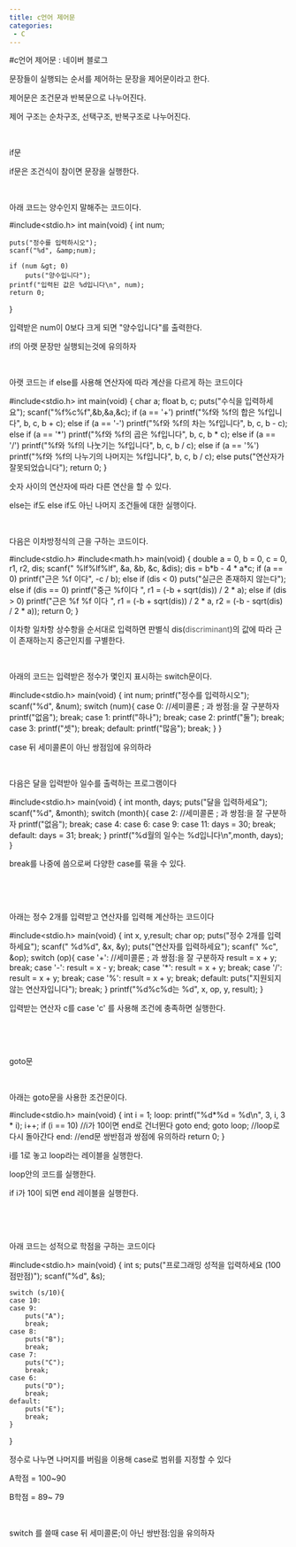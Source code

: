 ```yaml
---
title: c언어 제어문
categories:
 - C
---
```

#c언어 제어문 : 네이버 블로그
<div class="wrap_rabbit pcol2 _param(1) _postViewArea221507343567" id="post-view221507343567">
<!-- Rabbit HTML --><div class="se-viewer se-theme-default" lang="ko-KR">
<!-- SE_DOC_HEADER_END -->
<div class="se-main-container">
<div class="se-component se-text se-l-default" id="SE-528ea19f-0262-42e7-a385-bbd1e8953666">
<div class="se-component-content">
<div class="se-section se-section-text se-l-default">
<div class="se-module se-module-text"><!-- SE-TEXT { --><p class="se-text-paragraph se-text-paragraph-align-" id="SE-4063c0b2-9d26-48dd-a504-0dbf762392c5" style=""><span class="se-fs- se-ff-" id="SE-cce61dca-63f9-407a-a9a3-88f70d32e450" style="color:null;">문장들이 실행되는 순서를 제어하는 문장을 제어문이라고 한다.</span></p><!-- } SE-TEXT --><!-- SE-TEXT { --><p class="se-text-paragraph se-text-paragraph-align-" id="SE-333a8f0f-36ff-4506-b951-bd79b19ebfe5" style=""><span class="se-fs- se-ff-" id="SE-f4a84f67-3f41-4499-bb4c-b3761b946d22" style="color:null;">제어문은 조건문과 반복문으로 나누어진다.</span></p><!-- } SE-TEXT --><!-- SE-TEXT { --><p class="se-text-paragraph se-text-paragraph-align-" id="SE-f87f09aa-8424-404b-aa94-1c8e97b469b3" style=""><span class="se-fs- se-ff-" id="SE-4d0fdb87-21b1-4a4e-a124-4b26907f94df" style="color:null;">제어 구조는 순차구조, 선택구조, 반복구조로 나누어진다.</span></p><!-- } SE-TEXT --><!-- SE-TEXT { --><p class="se-text-paragraph se-text-paragraph-align-" id="SE-3048931b-74a3-4eb8-8030-87fb1a19d3e9" style=""><span class="se-fs- se-ff-" id="SE-9999114e-8359-4d8c-b940-ab9c19d20451" style="color:null;">​</span></p><!-- } SE-TEXT --><!-- SE-TEXT { --><p class="se-text-paragraph se-text-paragraph-align-" id="SE-d534b54c-2fb6-4999-8218-2c5e482b42db" style=""><span class="se-fs- se-ff-" id="SE-d74a92d0-c823-440b-8776-7491f3a69a92" style="color:null;">if문</span></p><!-- } SE-TEXT --><!-- SE-TEXT { --><p class="se-text-paragraph se-text-paragraph-align-" id="SE-b802ff94-82e8-4a07-bbfa-c9cc5a2d6ebe" style=""><span class="se-fs- se-ff-" id="SE-61fb04c1-ed47-4277-8e53-2b949aa3c947" style="color:null;">if문은 조건식이 참이면 문장을 실행한다.</span></p><!-- } SE-TEXT --><!-- SE-TEXT { --><p class="se-text-paragraph se-text-paragraph-align-" id="SE-d4a14552-338a-4768-915a-8b240cff4947" style=""><span class="se-fs- se-ff-" id="SE-3466bb54-9060-4315-b9d2-ba5ed3fbdd18" style="color:null;">​</span></p><!-- } SE-TEXT --><!-- SE-TEXT { --><p class="se-text-paragraph se-text-paragraph-align-" id="SE-70300c12-5caa-4e41-b82a-01efbce40cfc" style=""><span class="se-fs- se-ff-" id="SE-410a11c4-9a77-4907-b8d4-d8116c1ff1e4" style="color:null;">아래 코드는 양수인지 말해주는 코드이다.</span></p><!-- } SE-TEXT --></div>
</div>
</div>
</div> <div class="se-component se-code se-l-code_black" id="SE-8cbfca5f-86ee-4441-b196-88a8a3160dbb">
<div class="se-component-content">
<div class="se-section se-section-code se-l-code_black">
<div class="se-module se-module-code se-fs-fs13">
<div class="se-code-source">
<div class="__se_code_view language-javascript">#include&lt;stdio.h&gt;
int main(void) {
	int num;

	puts("정수를 입력하시오");
	scanf("%d", &amp;num);

	if (num &gt; 0)
		puts("양수입니다");
	printf("입력된 값은 %d입니다\n", num);
	return 0;

}</div>
</div>
</div>
</div>
</div>
<script class="__se_module_data" data-module='{"type":"v2_code", "id" : "SE-8cbfca5f-86ee-4441-b196-88a8a3160dbb"}' type="text/data"></script>
</div> <div class="se-component se-text se-l-default" id="SE-1e635c6b-b5ca-44a7-8bc8-14e80ae75571">
<div class="se-component-content">
<div class="se-section se-section-text se-l-default">
<div class="se-module se-module-text"><!-- SE-TEXT { --><p class="se-text-paragraph se-text-paragraph-align-" id="SE-1ff3f697-6102-4ba0-9830-8af341c6264d" style=""><span class="se-fs- se-ff-" id="SE-8760a0af-7f06-4388-8641-d4a1bd5acb02" style="color:null;">입력받은 num이 0보다 크게 되면 "양수입니다"를 출력한다.</span></p><!-- } SE-TEXT --><!-- SE-TEXT { --><p class="se-text-paragraph se-text-paragraph-align-" id="SE-162e7cb4-e4af-4093-91a0-6ec01a490a19" style=""><span class="se-fs- se-ff-" id="SE-cf6f5dbf-c7ca-49c1-8050-a11bcb5c0d63" style="color:null;">if의 아랫 문장만 실행되는것에 유의하자</span></p><!-- } SE-TEXT --><!-- SE-TEXT { --><p class="se-text-paragraph se-text-paragraph-align-" id="SE-d8db4c8b-ce14-4980-8085-f68c6544df10" style=""><span class="se-fs- se-ff-" id="SE-d1c0b57a-603e-42bd-8ae8-27563363e48e" style="color:null;">​</span></p><!-- } SE-TEXT --><!-- SE-TEXT { --><p class="se-text-paragraph se-text-paragraph-align-" id="SE-69de7341-9694-4948-99c3-e1c045c8c72f" style=""><span class="se-fs- se-ff-" id="SE-d2d2e635-371d-4b4d-990d-c40f66b5fcf9" style="color:null;">아랫 코드는 if else를 사용해 연산자에 따라 계산을 다르게 하는 코드이다</span></p><!-- } SE-TEXT --></div>
</div>
</div>
</div> <div class="se-component se-code se-l-code_black" id="SE-7fc86534-2b8e-4fbe-a4c4-2347f1538cf9">
<div class="se-component-content">
<div class="se-section se-section-code se-l-code_black">
<div class="se-module se-module-code se-fs-fs13">
<div class="se-code-source">
<div class="__se_code_view language-javascript">#include&lt;stdio.h&gt;
int main(void) {
	char a;
	float b, c;
	puts("수식을 입력하세요");
	scanf("%f%c%f",&amp;b,&amp;a,&amp;c);
	if (a == '+')
		printf("%f와 %f의 합은 %f입니다", b, c, b + c);
	else if (a == '-')
		printf("%f와 %f의 차는 %f입니다", b, c, b - c);
	else if (a == '*')
		printf("%f와 %f의 곱은 %f입니다", b, c, b * c);
	else if (a == '/')
		printf("%f와 %f의 나눗기는 %f입니다", b, c, b / c);
	else if (a == '%')
		printf("%f와 %f의 나누기의 나머지는 %f입니다", b, c, b / c);
	else
		puts("연산자가 잘못되었습니다");
	return 0;
}</div>
</div>
</div>
</div>
</div>
<script class="__se_module_data" data-module='{"type":"v2_code", "id" : "SE-7fc86534-2b8e-4fbe-a4c4-2347f1538cf9"}' type="text/data"></script>
</div> <div class="se-component se-text se-l-default" id="SE-4d047399-93b1-474e-a152-2a501cfe7517">
<div class="se-component-content">
<div class="se-section se-section-text se-l-default">
<div class="se-module se-module-text"><!-- SE-TEXT { --><p class="se-text-paragraph se-text-paragraph-align-" id="SE-2a2e9bdc-1d8e-4543-9c1c-076cafc8e453" style=""><span class="se-fs- se-ff-" id="SE-ff2d21e3-ed2d-4a40-b28b-92b9a367804b" style="color:null;">숫자 사이의 연산자에 따라 다른 연산을 할 수 있다.</span></p><!-- } SE-TEXT --><!-- SE-TEXT { --><p class="se-text-paragraph se-text-paragraph-align-" id="SE-06c8512e-8a51-45c7-ab4b-293ec6862cf7" style=""><span class="se-fs- se-ff-" id="SE-e31a268f-ab9a-4f55-b3a4-6c4c3f23fcc2" style="color:null;">else는 if도 else if도 아닌 나머지 조건들에 대한 실행이다.</span></p><!-- } SE-TEXT --><!-- SE-TEXT { --><p class="se-text-paragraph se-text-paragraph-align-" id="SE-96f68b0f-f2ee-43ee-8766-2ec9cf3e59c4" style=""><span class="se-fs- se-ff-" id="SE-edb86f2c-1134-4d05-9b9a-380e12d869c6" style="color:null;">​</span></p><!-- } SE-TEXT --><!-- SE-TEXT { --><p class="se-text-paragraph se-text-paragraph-align-" id="SE-5d5390b7-9776-4bd4-ab61-d13144807e6d" style=""><span class="se-fs- se-ff-" id="SE-8a9618bd-74e7-48d0-9e4f-7872e48fcfd8" style="color:null;">다음은 이차방정식의 근을 구하는 코드이다.</span></p><!-- } SE-TEXT --></div>
</div>
</div>
</div> <div class="se-component se-code se-l-code_black" id="SE-c1162511-26fe-4c9a-8f2a-8de3e9218425">
<div class="se-component-content">
<div class="se-section se-section-code se-l-code_black">
<div class="se-module se-module-code se-fs-fs13">
<div class="se-code-source">
<div class="__se_code_view language-javascript">#include&lt;stdio.h&gt;
#include&lt;math.h&gt;
main(void) {
	double a = 0, b = 0, c = 0, r1, r2, dis;
	scanf(" %lf%lf%lf", &amp;a, &amp;b, &amp;c, &amp;dis);
	dis = b*b - 4 * a*c;
	if (a == 0)
		printf("근은 %f 이다", -c / b);
	else if (dis &lt; 0)
		puts("실근은 존재하지 않는다");
	else if (dis == 0)
		printf("중근 %f이다 ", r1 = (-b + sqrt(dis)) / 2 * a);
	else if (dis &gt; 0)
		printf("근은 %f %f 이다 ", r1 = (-b + sqrt(dis)) / 2 * a, r2 = (-b - sqrt(dis) / 2 * a));
	return 0;
}</div>
</div>
</div>
</div>
</div>
<script class="__se_module_data" data-module='{"type":"v2_code", "id" : "SE-c1162511-26fe-4c9a-8f2a-8de3e9218425"}' type="text/data"></script>
</div> <div class="se-component se-text se-l-default" id="SE-e0906ffc-a0a3-4f1d-80e3-74c0e0f9a2fd">
<div class="se-component-content">
<div class="se-section se-section-text se-l-default">
<div class="se-module se-module-text"><!-- SE-TEXT { --><p class="se-text-paragraph se-text-paragraph-align-" id="SE-9c15b63a-b5b8-43fc-ae8e-de66bd874092" style=""><span class="se-fs- se-ff-" id="SE-b890aa57-6726-433d-92de-3430090c631a" style="color:null;">이차항 일차항 상수항을 순서대로 입력하면 판별식 dis(</span><span class="se-fs-fs13 se-ff-system se-style-unset" id="SE-90d1fc08-a3a8-4524-962a-73bfb27aceaa" style="color:#545454;background-color:#ffffff;">discriminant</span><span class="se-fs- se-ff-" id="SE-1a075f80-e548-4ee3-9d9c-562a99e68d76" style="color:null;">)의 값에 따라 근이 존재하는지 중근인지를 구별한다.</span></p><!-- } SE-TEXT --><!-- SE-TEXT { --><p class="se-text-paragraph se-text-paragraph-align-" id="SE-af9f048f-5336-47ca-83df-2923e8c95f82" style=""><span class="se-fs- se-ff-" id="SE-9675d448-e560-482b-9cf1-f023780d75af" style="color:null;">​</span></p><!-- } SE-TEXT --><!-- SE-TEXT { --><p class="se-text-paragraph se-text-paragraph-align-" id="SE-71b7a8c6-e063-4d44-8853-b4f63d202a06" style=""><span class="se-fs- se-ff-" id="SE-aa492700-615c-499f-96fe-f153f54fd778" style="color:null;">아래의 코드는 입력받은 정수가 몇인지 표시하는 switch문이다.</span></p><!-- } SE-TEXT --></div>
</div>
</div>
</div> <div class="se-component se-code se-l-code_black" id="SE-ada8dd36-6ed6-47cc-b7fc-9738aab9402b">
<div class="se-component-content">
<div class="se-section se-section-code se-l-code_black">
<div class="se-module se-module-code se-fs-fs13">
<div class="se-code-source">
<div class="__se_code_view language-javascript">#include&lt;stdio.h&gt;
main(void) {
	int num;
	printf("정수를 입력하시오");
	scanf("%d", &amp;num);
	switch (num){
	case 0: //세미콜론 ; 과 쌍점:을 잘 구분하자
			printf("없음");
			break;
	case 1:
		printf("하나");
		break;
	case 2:
		printf("둘");
		break;
	case 3:
		printf("셋");
		break;
	default:
		printf("많음");
		break;
	}
}</div>
</div>
</div>
</div>
</div>
<script class="__se_module_data" data-module='{"type":"v2_code", "id" : "SE-ada8dd36-6ed6-47cc-b7fc-9738aab9402b"}' type="text/data"></script>
</div> <div class="se-component se-text se-l-default" id="SE-cf9bc0ba-3c01-4d87-8227-0f1685900ef4">
<div class="se-component-content">
<div class="se-section se-section-text se-l-default">
<div class="se-module se-module-text"><!-- SE-TEXT { --><p class="se-text-paragraph se-text-paragraph-align-" id="SE-d35308f3-a4bd-4c3f-a88c-74aa003ee2bd" style=""><span class="se-fs- se-ff-" id="SE-36d65815-9f79-40d6-a556-ce5c65bf195e" style="color:null;">case 뒤 세미콜론이 아닌 쌍점임에 유의하라</span></p><!-- } SE-TEXT --><!-- SE-TEXT { --><p class="se-text-paragraph se-text-paragraph-align-" id="SE-eac8c6c5-9aff-4465-8b9f-3c6281bb8c40" style=""><span class="se-fs- se-ff-" id="SE-972211ad-71a5-4c94-b81c-b9e374f69532" style="color:null;">​</span></p><!-- } SE-TEXT --><!-- SE-TEXT { --><p class="se-text-paragraph se-text-paragraph-align-" id="SE-77dbb6bb-0466-4a8a-b9f7-37d1d91b70fb" style=""><span class="se-fs- se-ff-" id="SE-4686a9d2-da20-4bd7-b191-c8d171e34698" style="color:null;">다음은 달을 입력받아 일수를 출력하는 프로그램이다</span></p><!-- } SE-TEXT --></div>
</div>
</div>
</div> <div class="se-component se-code se-l-code_black" id="SE-5bb4219d-65c9-4563-a968-c5ae7029ed0a">
<div class="se-component-content">
<div class="se-section se-section-code se-l-code_black">
<div class="se-module se-module-code se-fs-fs13">
<div class="se-code-source">
<div class="__se_code_view language-javascript">#include&lt;stdio.h&gt;
main(void) {
	int month, days;
	puts("달을 입력하세요");
	scanf("%d", &amp;month);
	switch (month){
	case 2: //세미콜론 ; 과 쌍점:을 잘 구분하자
			printf("없음");
			break;
	case 4:
	case 6:
	case 9:
	case 11:
		days = 30;
		break;
	default:
		days = 31;
		break;
	}
	printf("%d월의 일수는 %d입니다\n",month, days);
}</div>
</div>
</div>
</div>
</div>
<script class="__se_module_data" data-module='{"type":"v2_code", "id" : "SE-5bb4219d-65c9-4563-a968-c5ae7029ed0a"}' type="text/data"></script>
</div> <div class="se-component se-text se-l-default" id="SE-43873f17-ab56-4b3e-9339-691d01b46867">
<div class="se-component-content">
<div class="se-section se-section-text se-l-default">
<div class="se-module se-module-text"><!-- SE-TEXT { --><p class="se-text-paragraph se-text-paragraph-align-" id="SE-11e7dad4-7207-407f-9fce-56a2b3587e5f" style=""><span class="se-fs- se-ff-" id="SE-089e0725-fe53-4b08-9f3f-c39c76a8889d" style="color:null;">break를 나중에 씀으로써 다양한 case를 묶을 수 있다.</span></p><!-- } SE-TEXT --><!-- SE-TEXT { --><p class="se-text-paragraph se-text-paragraph-align-" id="SE-f5a6dc28-41f7-426c-8edb-d04ef2f21bf5" style=""><span class="se-fs- se-ff-" id="SE-6a4a8c48-da73-497d-bf74-511e974da53e" style="color:null;">​</span></p><!-- } SE-TEXT --><!-- SE-TEXT { --><p class="se-text-paragraph se-text-paragraph-align-" id="SE-52b0e10a-a355-4205-a7cd-d42d0f9566ed" style=""><span class="se-fs- se-ff-" id="SE-fa14e8a1-c2a4-485a-8f59-9195405b3bf6" style="color:null;">​</span></p><!-- } SE-TEXT --><!-- SE-TEXT { --><p class="se-text-paragraph se-text-paragraph-align-" id="SE-d9f84c0a-ae7c-4b73-a1dc-423e77ea2657" style=""><span class="se-fs- se-ff-" id="SE-f3caa0b4-c96a-429a-8520-788a9e732bc3" style="color:null;">아래는 정수 2개를 입력받고 연산자를 입력해 계산하는 코드이다</span></p><!-- } SE-TEXT --></div>
</div>
</div>
</div> <div class="se-component se-code se-l-code_black" id="SE-95907e8a-c8be-4975-bef1-4f2c75d5ddee">
<div class="se-component-content">
<div class="se-section se-section-code se-l-code_black">
<div class="se-module se-module-code se-fs-fs13">
<div class="se-code-source">
<div class="__se_code_view language-javascript">#include&lt;stdio.h&gt;
main(void) {
	int x, y,result;
	char op;
	puts("정수 2개를 입력하세요");
	scanf(" %d%d", &amp;x, &amp;y);
	puts("연산자를 입력하세요");
	scanf(" %c", &amp;op);
	switch (op){
	case '+': //세미콜론 ; 과 쌍점:을 잘 구분하자
		result = x + y;
		break;
	case '-':
		result = x - y;
		break;
	case '*':
		result = x + y;
		break;
	case '/':
		result = x + y;
		break;
	case '%':
		result = x + y;
		break;
	default:
		puts("지원되지 않는 연산자입니다");
		break;
	}
	printf("%d%c%d는 %d", x, op, y, result);
}</div>
</div>
</div>
</div>
</div>
<script class="__se_module_data" data-module='{"type":"v2_code", "id" : "SE-95907e8a-c8be-4975-bef1-4f2c75d5ddee"}' type="text/data"></script>
</div> <div class="se-component se-text se-l-default" id="SE-866e299f-5f2a-47ff-bf12-da0440bbce39">
<div class="se-component-content">
<div class="se-section se-section-text se-l-default">
<div class="se-module se-module-text"><!-- SE-TEXT { --><p class="se-text-paragraph se-text-paragraph-align-" id="SE-cd3d17cf-b0fa-4ca0-b015-ab18f9c9f532" style=""><span class="se-fs- se-ff-" id="SE-d51e2896-43e8-47a6-a720-f9c8ba71b858" style="color:null;">입력받는 연산자 c를 case 'c' 를 사용해 조건에 충족하면 실행한다.</span></p><!-- } SE-TEXT --><!-- SE-TEXT { --><p class="se-text-paragraph se-text-paragraph-align-" id="SE-8767c1c7-e1da-4d08-9914-2d95e0254132" style=""><span class="se-fs- se-ff-" id="SE-8b8a1ace-ff8e-4ba4-85c5-706bfb5ddb99" style="color:null;">​</span></p><!-- } SE-TEXT --><!-- SE-TEXT { --><p class="se-text-paragraph se-text-paragraph-align-" id="SE-7879d396-e148-4a13-a139-3615761a3d26" style=""><span class="se-fs- se-ff-" id="SE-2d033226-a2af-45f9-9aac-3ebe86e992b3" style="color:null;">​</span></p><!-- } SE-TEXT --><!-- SE-TEXT { --><p class="se-text-paragraph se-text-paragraph-align-" id="SE-7ef91558-d9cb-4ebd-863d-02ad13b23697" style=""><span class="se-fs- se-ff-" id="SE-8abd0383-9f10-4e58-bc65-3560554105f4" style="color:null;">goto문</span></p><!-- } SE-TEXT --><!-- SE-TEXT { --><p class="se-text-paragraph se-text-paragraph-align-" id="SE-96580dc5-b986-43ac-9e3f-e15ab32fb68b" style=""><span class="se-fs- se-ff-" id="SE-a6c933e8-6682-4449-b7c5-18d52b996874" style="color:null;">​</span></p><!-- } SE-TEXT --><!-- SE-TEXT { --><p class="se-text-paragraph se-text-paragraph-align-" id="SE-21a4b214-e9fe-4d2f-9ca8-03652926d3a1" style=""><span class="se-fs- se-ff-" id="SE-ce0150b5-7b59-4bfb-977b-4c19d91698c6" style="color:null;">아래는 goto문을 사용한 조건문이다.</span></p><!-- } SE-TEXT --></div>
</div>
</div>
</div> <div class="se-component se-code se-l-code_black" id="SE-07f85ec3-0cac-4d31-9cf7-f0942878a94c">
<div class="se-component-content">
<div class="se-section se-section-code se-l-code_black">
<div class="se-module se-module-code se-fs-fs13">
<div class="se-code-source">
<div class="__se_code_view language-javascript">#include&lt;stdio.h&gt;
main(void) {
	int i = 1;
loop:
	printf("%d*%d = %d\n", 3, i, 3 * i);
	i++;
	if (i == 10) //i가 10이면 end로 건너뛴다
		goto end;
	goto loop; //loop로 다시 돌아간다
end: //end문 쌍반점과 쌍점에 유의하라
	return 0;
}</div>
</div>
</div>
</div>
</div>
<script class="__se_module_data" data-module='{"type":"v2_code", "id" : "SE-07f85ec3-0cac-4d31-9cf7-f0942878a94c"}' type="text/data"></script>
</div> <div class="se-component se-text se-l-default" id="SE-bd1fe2ad-8940-4900-82d9-09d43e8c943e">
<div class="se-component-content">
<div class="se-section se-section-text se-l-default">
<div class="se-module se-module-text"><!-- SE-TEXT { --><p class="se-text-paragraph se-text-paragraph-align-" id="SE-6b7b0848-dc69-4a95-8e25-8f4fa046659d" style=""><span class="se-fs- se-ff-" id="SE-02c84081-af11-429d-974e-155cd822548b" style="color:null;">i를 1로 놓고 loop라는 레이블을 실행한다.</span></p><!-- } SE-TEXT --><!-- SE-TEXT { --><p class="se-text-paragraph se-text-paragraph-align-" id="SE-b84e2a12-9597-4148-a444-13b2dc0ac073" style=""><span class="se-fs- se-ff-" id="SE-4bb46d23-192c-4f9e-9e75-f68736a6948f" style="color:null;">loop안의 코드를 실행한다.</span></p><!-- } SE-TEXT --><!-- SE-TEXT { --><p class="se-text-paragraph se-text-paragraph-align-" id="SE-1d5aca6b-6df1-43d6-bf8b-ae3536769c86" style=""><span class="se-fs- se-ff-" id="SE-36f15a7e-64ba-43fe-a6e9-1dabba5fd16e" style="color:null;">if i가 10이 되면 end 레이블을 실행한다.</span></p><!-- } SE-TEXT --><!-- SE-TEXT { --><p class="se-text-paragraph se-text-paragraph-align-" id="SE-2c091d0a-5173-4d9b-8948-cd647bf2ef57" style=""><span class="se-fs- se-ff-" id="SE-52f0b8e2-2584-4746-aa05-8fa837abd17e" style="color:null;">​</span></p><!-- } SE-TEXT --><!-- SE-TEXT { --><p class="se-text-paragraph se-text-paragraph-align-" id="SE-cf64a65d-9360-4033-b0bf-7e7aed828a64" style=""><span class="se-fs- se-ff-" id="SE-82388f42-660c-4083-92d4-9d1ae21daa5a" style="color:null;">​</span></p><!-- } SE-TEXT --><!-- SE-TEXT { --><p class="se-text-paragraph se-text-paragraph-align-" id="SE-e2ce6c70-646e-4392-b2de-2084ade15f5c" style=""><span class="se-fs- se-ff-" id="SE-065796c6-28ae-4c98-9d94-45121ce36a20" style="color:null;">아래  코드는 성적으로 학점을 구하는 코드이다</span></p><!-- } SE-TEXT --></div>
</div>
</div>
</div> <div class="se-component se-code se-l-code_black" id="SE-70cf27ab-c13b-4b54-b354-8fdc474eee14">
<div class="se-component-content">
<div class="se-section se-section-code se-l-code_black">
<div class="se-module se-module-code se-fs-fs13">
<div class="se-code-source">
<div class="__se_code_view language-javascript">#include&lt;stdio.h&gt;
main(void) {
	int s;
	puts("프로그래밍 성적을 입력하세요 (100점만점)");
	scanf("%d", &amp;s);

	switch (s/10){
    case 10:
	case 9:
		puts("A");
		break;
	case 8:
		puts("B");
		break;
	case 7:
		puts("C");
		break;
	case 6:
		puts("D");
		break;
	default:
		puts("E");
		break;
	}
}
</div>
</div>
</div>
</div>
</div>
<script class="__se_module_data" data-module='{"type":"v2_code", "id" : "SE-70cf27ab-c13b-4b54-b354-8fdc474eee14"}' type="text/data"></script>
</div> <div class="se-component se-text se-l-default" id="SE-8f06d201-aba3-4544-bd4f-db58ac2f73e4">
<div class="se-component-content">
<div class="se-section se-section-text se-l-default">
<div class="se-module se-module-text"><!-- SE-TEXT { --><p class="se-text-paragraph se-text-paragraph-align-" id="SE-0aea21f3-fb82-4c5e-98e6-b48cea3451dd" style=""><span class="se-fs- se-ff-" id="SE-74badf59-435b-4f32-a434-f61e0025d8c7" style="color:null;">정수로 나누면 나머지를 버림을 이용해 case로 범위를 지정할 수 있다</span></p><!-- } SE-TEXT --><!-- SE-TEXT { --><p class="se-text-paragraph se-text-paragraph-align-" id="SE-e3c41e8f-c089-4dce-b321-c91b42054b82" style=""><span class="se-fs- se-ff-" id="SE-70faee23-a148-493c-b50a-d56462ce4030" style="color:null;">A학점 = 100~90</span></p><!-- } SE-TEXT --><!-- SE-TEXT { --><p class="se-text-paragraph se-text-paragraph-align-" id="SE-ec7d2ae0-3790-475a-a9d9-c7d038011533" style=""><span class="se-fs- se-ff-" id="SE-64e763c8-4637-475e-8cac-d6e3d92f8c4f" style="color:null;">B학점 = 89~ 79</span></p><!-- } SE-TEXT --><!-- SE-TEXT { --><p class="se-text-paragraph se-text-paragraph-align-" id="SE-31692ec3-28e4-4b2a-8a4c-990f05def58e" style=""><span class="se-fs- se-ff-" id="SE-cc6d2603-0b31-4232-86a4-4e590ed4cf09" style="color:null;">​</span></p><!-- } SE-TEXT --><!-- SE-TEXT { --><p class="se-text-paragraph se-text-paragraph-align-" id="SE-ae74a99d-5b6b-4c2c-811b-7a76f5675dfc" style=""><span class="se-fs- se-ff-" id="SE-5cb749fd-e0d6-47d6-946b-83d6e33ec574" style="color:null;">switch 를 쓸때 case 뒤 세미콜론;이 아닌 쌍반점:임을 유의하자</span></p><!-- } SE-TEXT --><!-- SE-TEXT { --><p class="se-text-paragraph se-text-paragraph-align-" id="SE-8402e3ed-bfa3-434c-9843-715d41e67f3b" style=""><span class="se-fs- se-ff-" id="SE-8b912140-f0d0-4dbb-b42e-ad91abd48665" style="color:null;">​</span></p><!-- } SE-TEXT --><!-- SE-TEXT { --><p class="se-text-paragraph se-text-paragraph-align-" id="SE-4f343293-d9f4-439c-b8e9-72f17ae50529" style=""><span class="se-fs- se-ff-" id="SE-615c0a53-a774-4d7f-a02a-5a61ad26479b" style="color:null;">​</span></p><!-- } SE-TEXT --></div>
</div>
</div>
</div> </div>
</div>
</div>